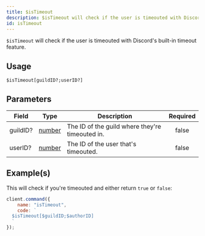 ```yaml
---
title: $isTimeout
description: $isTimeout will check if the user is timeouted with Discord's built-in timeout feature.
id: isTimeout
---
```


`$isTimeout` will check if the user is timeouted with Discord's built-in timeout feature.

## Usage

```aoi
$isTimeout[guildID?;userID?]
```

## Parameters

| Field    | Type                                                                                              | Description                                     | Required |
| -------- | ------------------------------------------------------------------------------------------------- | ----------------------------------------------- | :------: |
| guildID? | [number](https://developer.mozilla.org/en-US/docs/Web/JavaScript/Reference/Global_Objects/Number) | The ID of the guild where they're timeouted in. |  false   |
| userID?  | [number](https://developer.mozilla.org/en-US/docs/Web/JavaScript/Reference/Global_Objects/Number) | The ID of the user that's timeouted.            |  false   |

## Example(s)

This will check if you're timeouted and either return `true` or `false`:

```javascript
client.command({
    name: "isTimeout",
    code: `
  $isTimeout[$guildID;$authorID]
  `
});
```
